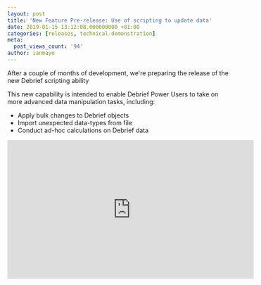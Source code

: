 ```yaml
---
layout: post
title: 'New Feature Pre-release: Use of scripting to update data'
date: 2019-01-15 13:12:08.000000000 +01:00
categories: [releases, technical-demonstration]
meta:
  post_views_count: '94'
author: ianmayo
---
```

<p>After a couple of months of development, we're preparing the release of the new Debrief scripting ability</p>
<p>This new capability is intended to enable Debrief Power Users to take on more advanced data manipulation tasks,
including:
<ul>
  <li>Apply bulk changes to Debrief objects</li>
  <li>Import unexpected data-types from file</li>
  <li>Conduct ad-hoc calculations on Debrief data</li>
</ul>

<p>
<iframe width="560" height="315" src="https://www.youtube.com/embed/vJ1dbZbbI5k" frameborder="0" allow="autoplay; encrypted-media" allowfullscreen></iframe></p>
